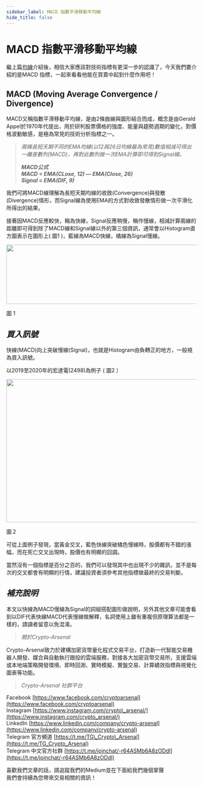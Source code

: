 ```yaml
---
sidebar_label: MACD 指數平滑移動平均線
hide_title: false
---
```


MACD 指數平滑移動平均線
===========================

繼上篇[均線](https://medium.com/@mkrt.crypto.arsenal/該買-該賣-來問技術指標-1-51bde0b3e90f)介紹後，相信大家應該對技術指標有更深一步的認識了，今天我們要介紹的是MACD 指標，一起來看看他能在買賣中起到什麼作用吧！

## **MACD (Moving Average Convergence / Divergence)**

MACD又稱指數平滑移動平均線，是由2條曲線與圖形結合而成，概念是由Gerald Appel於1970年代提出，用於研判股票價格的強度、能量與趨勢週期的變化，對價格波動敏感，是極為常見的技術分析指標之一。

> _兩條長短天期不同的EMA均線(以12與26日均線最為常見)數值相減可得出一離差數列(MACD)，再對此數列做一次EMA計算即可得到Signal線。_
> 
> **_MACD公式  
> MACD = EMA(CLose, 12) — EMA(Close, 26)  
> Signal = EMA(DIF, 9)_**

我們可將MACD線理解為長短天期均線的收斂(Convergence)與發散(Divergence)情形，而Signal線為使用EMA的方式對收斂發散情形做一次平滑化所得出的結果。

接著因MACD反應較快，稱為快線，Signal反應稍慢，稱作慢線，相減計算兩線的距離即可得到除了MACD線和Signal線以外的第三個資訊，通常會以Histogram直方圖表示在圖形上( 圖1 )，藍線為MACD快線，橘線為Signal慢線。

<img alt="" class="ef es eo ex w" src="https://miro.medium.com/max/1400/0*Ww1pqDl11A7r0Ypz" width="700" height="157" sizes="700px" role="presentation"/>

圖 1

_買入訊號_
------

快線(MACD)向上突破慢線(Signal)，也就是Histogram由負轉正的地方，一般視為買入訊號。

以2019至2020年的宏達電(2498)為例子 ( 圖2 ）

<img alt="" class="ef es eo ex w" src="https://miro.medium.com/max/700/0*aKAN_VEjMi5UMv21" width="700" height="379" sizes="700px" role="presentation"/>

圖２

可從上面例子發現，當黃金交叉，藍色快線突破橘色慢線時，股價都有不錯的漲幅，而在死亡交叉出現時，股價也有明顯的回調。

當然沒有一個指標是百分之百的，我們可以發現其中也出現不少的雜訊，並不是每次的交叉都會有明顯的行情，建議投資者須參考其他指標做最終的交易判斷。

_補充說明_
------

本文以快線為MACD慢線為Signal的詞組搭配圖形做說明，另外其他文章可能會看到以DIF代表快線MACD代表慢線做解釋，名詞使用上雖有重複但原理算法都是一樣的，請讀者留意以免混淆。

> _關於Crypto-Arsenal_

Crypto-Arsenal致力於建構加密貨幣量化程式交易平台，打造新一代智能交易機器人開發、媒合與自動執行跟投的雲端服務，對接各大加密貨幣交易所，支援雲端或本地端策略開發環境、即時回測、實時模擬、實盤交易、計算績效指標與視覺化圖表等功能。

> _Crypto-Arsenal 社群平台_

Facebook [https://www.facebook.com/cryptoarsenal](https://www.facebook.com/cryptoarsenal)  
Instagram [https://www.instagram.com/crypto\_arsenal/](https://www.instagram.com/crypto_arsenal/)  
LinkedIn [https://www.linkedin.com/company/crypto-arsenal](https://www.linkedin.com/company/crypto-arsenal)  
Telegram 官方頻道 [https://t.me/TG\_Crypto\_Arsenal](https://t.me/TG_Crypto_Arsenal)  
Telegram 中文官方社群 [https://t.me/joinchat/-r64ASMb6A8zODdl](https://t.me/joinchat/-r64ASMb6A8zODdl)

喜歡我們文章的話，請追蹤我們的Medium並在下面給我們幾個掌聲  
我們會持續為您帶來交易相關的資訊！